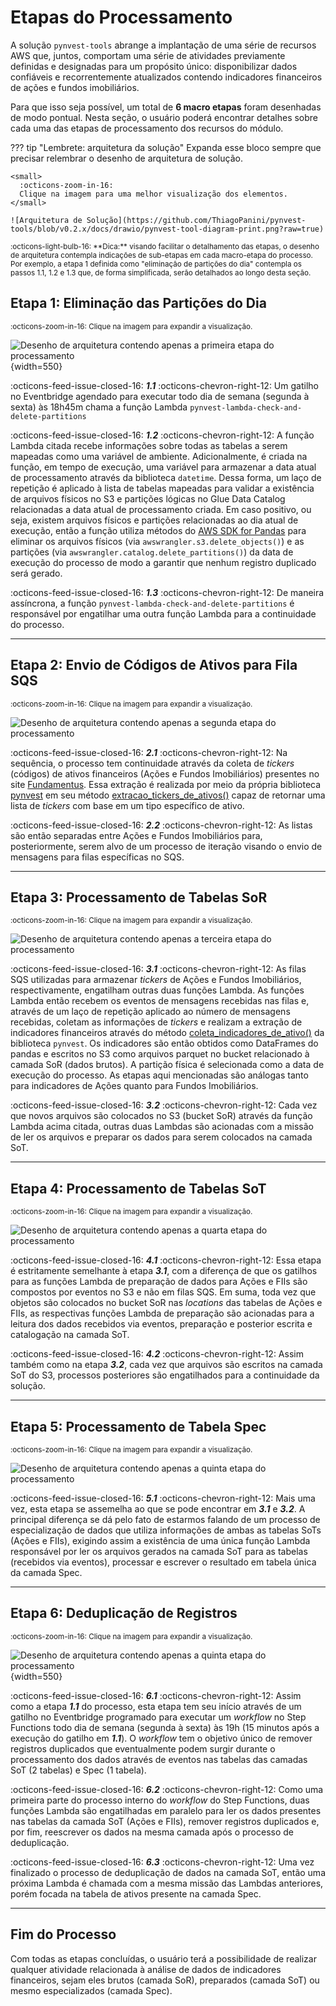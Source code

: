 # Etapas do Processamento

A solução `pynvest-tools` abrange a implantação de uma série de recursos AWS que, juntos, comportam uma série de atividades previamente definidas e designadas para um propósito único: disponibilizar dados confiáveis e recorrentemente atualizados contendo indicadores financeiros de ações e fundos imobiliários.

Para que isso seja possível, um total de **6 macro etapas** foram desenhadas de modo pontual. Nesta seção, o usuário poderá encontrar detalhes sobre cada uma das etapas de processamento dos recursos do módulo.

??? tip "Lembrete: arquitetura da solução"
    Expanda esse bloco sempre que precisar relembrar o desenho de arquitetura de solução.

    <small>
      :octicons-zoom-in-16:
      Clique na imagem para uma melhor visualização dos elementos.
    </small>

    ![Arquitetura de Solução](https://github.com/ThiagoPanini/pynvest-tools/blob/v0.2.x/docs/drawio/pynvest-tool-diagram-print.png?raw=true)

<small>
  :octicons-light-bulb-16:
  **Dica:** visando facilitar o detalhamento das etapas, o desenho de arquitetura contempla indicações de sub-etapas em cada macro-etapa do processo. Por exemplo, a etapa 1 definida como "eliminação de partições do dia" contempla os passos 1.1, 1.2 e 1.3 que, de forma simplificada, serão detalhados ao longo desta seção.
</small>

## Etapa 1: Eliminação das Partições do Dia

<small>
    :octicons-zoom-in-16:
    Clique na imagem para expandir a visualização.
</small>

![Desenho de arquitetura contendo apenas a primeira etapa do processamento](https://github.com/ThiagoPanini/pynvest-tools/blob/v0.2.x/docs/imgs/arquitetura-etapas/etapa-01.png?raw=true){width=550}

:octicons-feed-issue-closed-16: ***1.1*** :octicons-chevron-right-12: Um gatilho no Eventbridge agendado para executar todo dia de semana (segunda à sexta) às 18h45m chama a função Lambda `pynvest-lambda-check-and-delete-partitions`

:octicons-feed-issue-closed-16: ***1.2*** :octicons-chevron-right-12: A função Lambda citada recebe informações sobre todas as tabelas a serem mapeadas como uma variável de ambiente. Adicionalmente, é criada na função, em tempo de execução, uma variável para armazenar a data atual de processamento através da biblioteca `datetime`. Dessa forma, um laço de repetição é aplicado à lista de tabelas mapeadas para validar a existência de arquivos físicos no S3 e partições lógicas no Glue Data Catalog relacionadas a data atual de processamento criada. Em caso positivo, ou seja, existem arquivos físicos e partições relacionadas ao dia atual de execução, então a função utiliza métodos do [AWS SDK for Pandas](https://aws-sdk-pandas.readthedocs.io/en/stable/) para eliminar os arquivos físicos (via `awswrangler.s3.delete_objects()`) e as partições (via `awswrangler.catalog.delete_partitions()`) da data de execução do processo de modo a garantir que nenhum registro duplicado será gerado.

:octicons-feed-issue-closed-16: ***1.3*** :octicons-chevron-right-12: De maneira assíncrona, a função `pynvest-lambda-check-and-delete-partitions` é responsável por engatilhar uma outra função Lambda para a continuidade do processo.

___

## Etapa 2: Envio de Códigos de Ativos para Fila SQS

<small>
    :octicons-zoom-in-16:
    Clique na imagem para expandir a visualização.
</small>

![Desenho de arquitetura contendo apenas a segunda etapa do processamento](https://github.com/ThiagoPanini/pynvest-tools/blob/v0.2.x/docs/imgs/arquitetura-etapas/etapa-02.png?raw=true)

:octicons-feed-issue-closed-16: ***2.1*** :octicons-chevron-right-12: Na sequência, o processo tem continuidade através da coleta de *tickers* (códigos) de ativos financeiros (Ações e Fundos Imobiliários) presentes no site [Fundamentus](https://www.fundamentus.com.br/). Essa extração é realizada por meio da própria biblioteca [pynvest](https://github.com/ThiagoPanini/pynvest) em seu método [extracao_tickers_de_ativos()](../scrappers/fundamentus/mkdocstrings/fundamentus.md/#pynvest.scrappers.fundamentus.Fundamentus.extracao_tickers_de_ativos) capaz de retornar uma lista de *tickers* com base em um tipo específico de ativo.

:octicons-feed-issue-closed-16: ***2.2*** :octicons-chevron-right-12: As listas são então separadas entre Ações e Fundos Imobiliários para, posteriormente, serem alvo de um processo de iteração visando o envio de mensagens para filas específicas no SQS.

___

## Etapa 3: Processamento de Tabelas SoR

<small>
    :octicons-zoom-in-16:
    Clique na imagem para expandir a visualização.
</small>

![Desenho de arquitetura contendo apenas a terceira etapa do processamento](https://github.com/ThiagoPanini/pynvest-tools/blob/v0.2.x/docs/imgs/arquitetura-etapas/etapa-03.png?raw=true)

:octicons-feed-issue-closed-16: ***3.1*** :octicons-chevron-right-12: As filas SQS utilizadas para armazenar *tickers* de Ações e Fundos Imobiliários, respectivamente, engatilham outras duas funções Lambda. As funções Lambda então recebem os eventos de mensagens recebidas nas filas e, através de um laço de repetição aplicado ao número de mensagens recebidas, coletam as informações de *tickers* e realizam a extração de indicadores financeiros através do método [coleta_indicadores_de_ativo()](../scrappers/fundamentus/mkdocstrings/fundamentus.md/#pynvest.scrappers.fundamentus.Fundamentus.coleta_indicadores_de_ativo) da biblioteca `pynvest`. Os indicadores são então obtidos como DataFrames do pandas e escritos no S3 como arquivos parquet no bucket relacionado à camada SoR (dados brutos). A partição física é selecionada como a data de execução do processo. As etapas aqui mencionadas são análogas tanto para indicadores de Ações quanto para Fundos Imobiliários.

:octicons-feed-issue-closed-16: ***3.2*** :octicons-chevron-right-12: Cada vez que novos arquivos são colocados no S3 (bucket SoR) através da função Lambda acima citada, outras duas Lambdas são acionadas com a missão de ler os arquivos e preparar os dados para serem colocados na camada SoT.

___

## Etapa 4: Processamento de Tabelas SoT

<small>
    :octicons-zoom-in-16:
    Clique na imagem para expandir a visualização.
</small>

![Desenho de arquitetura contendo apenas a quarta etapa do processamento](https://github.com/ThiagoPanini/pynvest-tools/blob/v0.2.x/docs/imgs/arquitetura-etapas/etapa-04.png?raw=true)

:octicons-feed-issue-closed-16: ***4.1*** :octicons-chevron-right-12: Essa etapa é estritamente semelhante à etapa ***3.1***, com a diferença de que os gatilhos para as funções Lambda de preparação de dados para Ações e FIIs são compostos por eventos no S3 e não em filas SQS. Em suma, toda vez que objetos são colocados no bucket SoR nas *locations* das tabelas de Ações e FIIs, as respectivas funções Lambda de preparação são acionadas para a leitura dos dados recebidos via eventos, preparação e posterior escrita e catalogação na camada SoT.

:octicons-feed-issue-closed-16: ***4.2*** :octicons-chevron-right-12: Assim também como na etapa ***3.2***, cada vez que arquivos são escritos na camada SoT do S3, processos posteriores são engatilhados para a continuidade da solução.

___


## Etapa 5: Processamento de Tabela Spec

<small>
    :octicons-zoom-in-16:
    Clique na imagem para expandir a visualização.
</small>

![Desenho de arquitetura contendo apenas a quinta etapa do processamento](https://github.com/ThiagoPanini/pynvest-tools/blob/v0.2.x/docs/imgs/arquitetura-etapas/etapa-05.png?raw=true)

:octicons-feed-issue-closed-16: ***5.1*** :octicons-chevron-right-12: Mais uma vez, esta etapa se assemelha ao que se pode encontrar em ***3.1*** e ***3.2***. A principal diferença se dá pelo fato de estarmos falando de um processo de especialização de dados que utiliza informações de ambas as tabelas SoTs (Ações e FIIs), exigindo assim a existência de uma única função Lambda responsável por ler os arquivos gerados na camada SoT para as tabelas (recebidos via eventos), processar e escrever o resultado em tabela única da camada Spec.

___

## Etapa 6: Deduplicação de Registros

<small>
    :octicons-zoom-in-16:
    Clique na imagem para expandir a visualização.
</small>

![Desenho de arquitetura contendo apenas a quinta etapa do processamento](https://github.com/ThiagoPanini/pynvest-tools/blob/v0.2.x/docs/imgs/arquitetura-etapas/etapa-06.png?raw=true){width=550}

:octicons-feed-issue-closed-16: ***6.1*** :octicons-chevron-right-12: Assim como a etapa ***1.1*** do processo, esta etapa tem seu início através de um gatilho no Eventbridge programado para executar um *workflow* no Step Functions todo dia de semana (segunda à sexta) às 19h (15 minutos após a execução do gatilho em ***1.1***). O *workflow* tem o objetivo único de remover registros duplicados que eventualmente podem surgir durante o processamento dos dados através de eventos nas tabelas das camadas SoT (2 tabelas) e Spec (1 tabela).

:octicons-feed-issue-closed-16: ***6.2*** :octicons-chevron-right-12: Como uma primeira parte do processo interno do *workflow* do Step Functions, duas funções Lambda são engatilhadas em paralelo para ler os dados presentes nas tabelas da camada SoT (Ações e FIIs), remover registros duplicados e, por fim, reescrever os dados na mesma camada após o processo de deduplicação.

:octicons-feed-issue-closed-16: ***6.3*** :octicons-chevron-right-12: Uma vez finalizado o processo de deduplicação de dados na camada SoT, então uma próxima Lambda é chamada com a mesma missão das Lambdas anteriores, porém focada na tabela de ativos presente na camada Spec.

___

## Fim do Processo

Com todas as etapas concluídas, o usuário terá a possibilidade de realizar qualquer atividade relacionada à análise de dados de indicadores financeiros, sejam eles brutos (camada SoR), preparados (camada SoT) ou mesmo especializados (camada Spec).